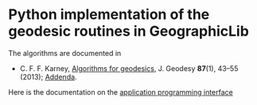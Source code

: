 # Python implementation of the geodesic routines in GeographicLib

The algorithms are documented in

* C. F. F. Karney,
  [Algorithms for geodesics](https://doi.org/10.1007/s00190-012-0578-z),
  J. Geodesy **87**(1), 43–55 (2013);
  [Addenda](https://geographiclib.sourceforge.io/geod-addenda.html).

Here is the documentation on the
[application programming interface](
https://geographiclib.sourceforge.io/Python/)
